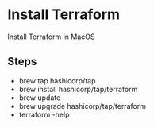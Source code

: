 # Install Terraform

Install Terraform in MacOS

## Steps

- brew tap hashicorp/tap
- brew install hashicorp/tap/terraform
- brew update
- brew upgrade hashicorp/tap/terraform
- terraform -help
